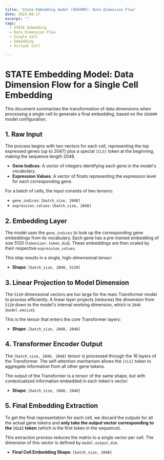 ```yaml
---
title: 'State Embedding model (SE600M): Data Dimension Flow'
date: 2025-08-17
excerpt: ""
tags:
  - STATE Embedding
  - Data Dimension Flow
  - Single Cell
  - Embedding
  - Virtual Cell

---
```


# STATE Embedding Model: Data Dimension Flow for a Single Cell Embedding

This document summarizes the transformation of data dimensions when processing a single cell to generate a final embedding, based on the `SE600M` model configuration.

## 1. Raw Input

The process begins with two vectors for each cell, representing the top expressed genes (up to 2047) plus a special `[CLS]` token at the beginning, making the sequence length 2048.

-   **Gene Indices**: A vector of integers identifying each gene in the model's vocabulary.
-   **Expression Values**: A vector of floats representing the expression level for each corresponding gene.

For a batch of cells, the input consists of two tensors:

-   `gene_indices`: `[batch_size, 2048]`
-   `expression_values`: `[batch_size, 2048]`

## 2. Embedding Layer

The model uses the `gene_indices` to look up the corresponding gene embeddings from its vocabulary. Each gene has a pre-trained embedding of size 5120 (`tokenizer.token_dim`). These embeddings are then scaled by their respective `expression_values`.

This step results in a single, high-dimensional tensor:

-   **Shape**: `[batch_size, 2048, 5120]`

## 3. Linear Projection to Model Dimension

The `5120`-dimensional vectors are too large for the main Transformer model to process efficiently. A linear layer projects (reduces) the dimension from `5120` down to the model's internal working dimension, which is `2048` (`model.emsize`).

This is the tensor that enters the core Transformer layers:

-   **Shape**: `[batch_size, 2048, 2048]`

## 4. Transformer Encoder Output

The `[batch_size, 2048, 2048]` tensor is processed through the 16 layers of the Transformer. The self-attention mechanism allows the `[CLS]` token to aggregate information from all other gene tokens.

The output of the Transformer is a tensor of the same shape, but with contextualized information embedded in each token's vector.

-   **Shape**: `[batch_size, 2048, 2048]`

## 5. Final Embedding Extraction

To get the final representation for each cell, we discard the outputs for all the actual gene tokens and **only take the output vector corresponding to the `[CLS]` token** (which is the first token in the sequence).

This extraction process reduces the matrix to a single vector per cell. The dimension of this vector is defined by `model.output_dim`.

-   **Final Cell Embedding Shape**: `[batch_size, 2048]`
